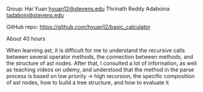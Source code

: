 Group:
Hai Yuan hyuan12@stevens.edu
Thrinath Reddy Adaboina tadaboin@stevens.edu

GitHub repo: 
https://github.com/hyuan12/basic_calculator

About 40 hours

When learning ast, it is difficult for me to understand the recursive calls between several operator methods, the connection between methods, and the structure of ast nodes. After that, I consulted a lot of information, as well as teaching videos on udemy, and understood that the method in the parse process is based on low priority -> high recursion, the specific composition of ast nodes, how to build a tree structure, and how to evaluate it
